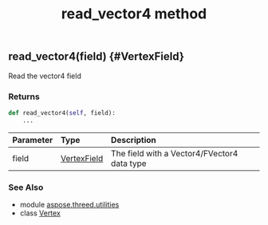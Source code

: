 ﻿---
title: read_vector4 method
second_title: Aspose.3D for Python via .NET API References
description: 
type: docs
weight: 100
url: /python-net/aspose.threed.utilities/vertex/read_vector4/
is_root: false
---

## read_vector4(field) {#VertexField}

Read the vector4 field


### Returns 





```python
def read_vector4(self, field):
    ...
```


| Parameter | Type | Description |
| :- | :- | :- |
| field | [VertexField](/3d/python-net/aspose.threed.utilities/vertexfield) | The field with a Vector4/FVector4 data type |



### See Also
* module [aspose.threed.utilities](../../)
* class [Vertex](/3d/python-net/aspose.threed.utilities/vertex)
